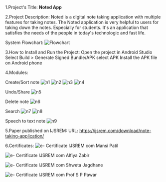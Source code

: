 1.Project's Title:
**Noted App**

2.Project Description:
Noted is a digital note taking application with multiple features for taking notes.
The Noted application is very helpful to users for taking down the notes. Especially for students. 
It's an application that satisfies the needs of the people in today's technologic and fast life.

System Flowchart:
![Flowchart](https://github.com/mansipatil6201/Scorgo/assets/80194736/4e1ae2d2-3f59-4f96-a76a-e1e55a98cd2d)


3.How to Install and Run the Project:
   Open the project in Android Studio
   Select Build > Generate Signed Bundle/APK
   select APK
   Install the APK file on Android phone

4.Modules:


Create/Sort note
![n1](https://github.com/mansipatil6201/Scorgo/assets/80194736/4d15e37f-8101-4304-a83d-9246ef531844)
![n2](https://github.com/mansipatil6201/Scorgo/assets/80194736/37721f10-3d5a-46c4-9e18-4383487cea8c)
![n3](https://github.com/mansipatil6201/Scorgo/assets/80194736/1558e9f4-9f23-4190-a24b-70e397d61be7)
![n4](https://github.com/mansipatil6201/Scorgo/assets/80194736/882bf586-1b6e-4315-b059-5d822c30cfaa)



Undo/Share
![n5](https://github.com/mansipatil6201/Scorgo/assets/80194736/6c717311-dd60-477a-aacc-7c051e2c4d52)



Delete note
![n6](https://github.com/mansipatil6201/Scorgo/assets/80194736/716662d6-e93b-4ce4-ab9e-bd170a0b42fd)



Search
![n7](https://github.com/mansipatil6201/Scorgo/assets/80194736/c836a13e-b2f1-4259-9a63-409b01479d11)
![n8](https://github.com/mansipatil6201/Scorgo/assets/80194736/d619eb2a-f54f-49e7-a446-3bc323995c00)



Speech to text note
![n9](https://github.com/mansipatil6201/Scorgo/assets/80194736/b239178c-fa39-463f-b473-d3c44858b2a1)



5.Paper published on IJSREM:
URL: https://ijsrem.com/download/note-taking-application/   

6.Certificates:
![e- Certificate IJSREM com Mansi Patil](https://github.com/mansipatil6201/Scorgo/assets/80194736/3de72157-65d8-445c-a23e-a455f2bd6751)


![e- Certificate IJSREM com Alfiya Zabir](https://github.com/mansipatil6201/Scorgo/assets/80194736/d0e60caf-2e31-4ba3-9a5c-e92f2d9bc96c)


![e- Certificate IJSREM com Shweta Jagdhane](https://github.com/mansipatil6201/Scorgo/assets/80194736/04ff087d-a68b-4e3a-a647-fa72a2f4812a)


![e- Certificate IJSREM com Prof  S P Pawar](https://github.com/mansipatil6201/Scorgo/assets/80194736/f5d300cb-4b98-43a4-ad22-307b49329040)
